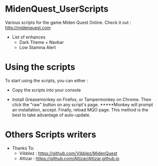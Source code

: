 # MidenQuest_UserScripts

Various scripts for the game Miden Quest Online. Check it out : http://midenquest.com

- List of enhances
  - Dark Theme + Navbar
  - Low Stamina Alert

# Using the scripts

To start using the scripts, you can either :

- Copy the scripts into your console

- Install Greasemonkey on Firefox, or Tampermonkey on Chrome. Then click the "raw" button on any script's page. *****Monkey will prompt an installation, accept. Finally, reload MQO page. This method is the best to take advantage of auto-update.

# Others Scripts writers

- Thanks To:
  - Vibblez : https://github.com/Vibblez/MidenQuest
  - Altizar : https://github.com/Altizar/Altizar.github.io
